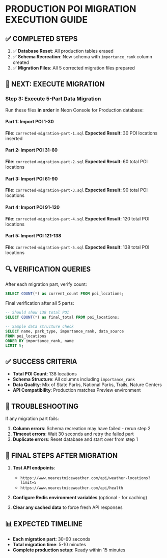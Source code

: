 # PRODUCTION POI MIGRATION EXECUTION GUIDE

## ✅ COMPLETED STEPS
1. ✅ **Database Reset**: All production tables erased
2. ✅ **Schema Recreation**: New schema with `importance_rank` column created  
3. ✅ **Migration Files**: All 5 corrected migration files prepared

## 🚀 NEXT: EXECUTE MIGRATION

### Step 3: Execute 5-Part Data Migration

Run these files **in order** in Neon Console for Production database:

#### Part 1: Import POI 1-30
**File**: `corrected-migration-part-1.sql`
**Expected Result**: 30 POI locations inserted

#### Part 2: Import POI 31-60  
**File**: `corrected-migration-part-2.sql`
**Expected Result**: 60 total POI locations

#### Part 3: Import POI 61-90
**File**: `corrected-migration-part-3.sql` 
**Expected Result**: 90 total POI locations

#### Part 4: Import POI 91-120
**File**: `corrected-migration-part-4.sql`
**Expected Result**: 120 total POI locations

#### Part 5: Import POI 121-138
**File**: `corrected-migration-part-5.sql`
**Expected Result**: 138 total POI locations

## 🔍 VERIFICATION QUERIES

After each migration part, verify count:
```sql
SELECT COUNT(*) as current_count FROM poi_locations;
```

Final verification after all 5 parts:
```sql
-- Should show 138 total POI
SELECT COUNT(*) as final_total FROM poi_locations;

-- Sample data structure check
SELECT name, park_type, importance_rank, data_source 
FROM poi_locations 
ORDER BY importance_rank, name 
LIMIT 5;
```

## ✅ SUCCESS CRITERIA

- **Total POI Count**: 138 locations
- **Schema Structure**: All columns including `importance_rank` 
- **Data Quality**: Mix of State Parks, National Parks, Trails, Nature Centers
- **API Compatibility**: Production matches Preview environment

## 🚨 TROUBLESHOOTING

If any migration part fails:
1. **Column errors**: Schema recreation may have failed - rerun step 2
2. **Timeout errors**: Wait 30 seconds and retry the failed part
3. **Duplicate errors**: Reset database and start over from step 1

## 🔄 FINAL STEPS AFTER MIGRATION

1. **Test API endpoints**:
   - `https://www.nearestniceweather.com/api/weather-locations?limit=5`
   - `https://www.nearestniceweather.com/api/health`

2. **Configure Redis environment variables** (optional - for caching)
3. **Clear any cached data** to force fresh API responses

## 📊 EXPECTED TIMELINE

- **Each migration part**: 30-60 seconds
- **Total migration time**: 5-10 minutes
- **Complete production setup**: Ready within 15 minutes